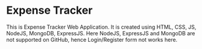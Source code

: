 # Expense Tracker
This is Expense Tracker Web Application.
It is created using HTML, CSS, JS, NodeJS, MongoDB, ExpressJS.
Here NodeJS, ExpressJS and MongoDB are not supported on GitHub,
hence Login/Register form not works here.
